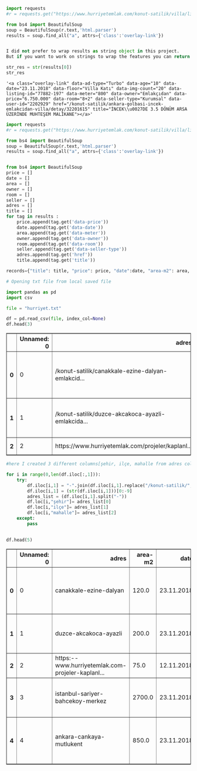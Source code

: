 

```python
import requests
#r = requests.get("https://www.hurriyetemlak.com/konut-satilik/villa/listeleme?pageSize=10")

from bs4 import BeautifulSoup
soup = BeautifulSoup(r.text,'html.parser')
results = soup.find_all("a", attrs={'class':'overlay-link'})



```


```python
I did not prefer to wrap results as string object in this project. 
But if you want to work on strings to wrap the features you can return results string by using str function.
```


```python
str_res = str(results[0])
str_res
```




    '<a class="overlay-link" data-ad-type="Turbo" data-age="10" data-date="23.11.2018" data-floor="Villa Katı" data-img-count="20" data-listing-id="77882-197" data-meter="800" data-owner="Emlakçıdan" data-price="6.750.000" data-room="8+2" data-seller-type="Kurumsal" data-user-id="2202929" href="/konut-satilik/ankara-golbasi-incek-emlakcidan-villa/detay/32201615" title="İNCEK\\u0027DE 3.5 DÖNÜM ARSA ÜZERİNDE MUHTEŞEM MALİKANE"></a>'




```python
import requests
#r = requests.get("https://www.hurriyetemlak.com/konut-satilik/villa/listeleme?pageSize=100")

from bs4 import BeautifulSoup
soup = BeautifulSoup(r.text,'html.parser')
results = soup.find_all("a", attrs={'class':'overlay-link'})


from bs4 import BeautifulSoup
price = []
date = []
area = []
owner = []
room = []
seller = []
adres = []
title = []
for tag in results :
    price.append(tag.get('data-price'))
    date.append(tag.get('data-date'))
    area.append(tag.get('data-meter'))
    owner.append(tag.get('data-owner'))
    room.append(tag.get('data-room'))
    seller.append(tag.get('data-seller-type'))
    adres.append(tag.get('href'))
    title.append(tag.get('title'))

records={"title": title, "price": price, "date":date, "area-m2": area, "owner":owner, "room": room, "seller": seller, "adres":adres, }


```


```python
# Opening txt file from local saved file

import pandas as pd
import csv

file = "hurriyet.txt"

df = pd.read_csv(file, index_col=None)
df.head(3)
```




<div>
<style scoped>
    .dataframe tbody tr th:only-of-type {
        vertical-align: middle;
    }

    .dataframe tbody tr th {
        vertical-align: top;
    }

    .dataframe thead th {
        text-align: right;
    }
</style>
<table border="1" class="dataframe">
  <thead>
    <tr style="text-align: right;">
      <th></th>
      <th>Unnamed: 0</th>
      <th>adres</th>
      <th>area-m2</th>
      <th>date</th>
      <th>owner</th>
      <th>price</th>
      <th>room</th>
      <th>seller</th>
      <th>title</th>
    </tr>
  </thead>
  <tbody>
    <tr>
      <th>0</th>
      <td>0</td>
      <td>/konut-satilik/canakkale-ezine-dalyan-emlakcid...</td>
      <td>120.0</td>
      <td>23.11.2018</td>
      <td>Emlakçıdan</td>
      <td>400.000</td>
      <td>4+1</td>
      <td>Kurumsal</td>
      <td>ÇANAKKALE EZİNE DALYAN MÜSTAKİL DUBLEX KUPON S...</td>
    </tr>
    <tr>
      <th>1</th>
      <td>1</td>
      <td>/konut-satilik/duzce-akcakoca-ayazli-emlakcida...</td>
      <td>200.0</td>
      <td>23.11.2018</td>
      <td>Emlakçıdan</td>
      <td>450.000</td>
      <td>4+2</td>
      <td>Kurumsal</td>
      <td>KARADENİZİN İNCİSİ AKÇAKOCADA MÜSTAKİL ÖZEL YA...</td>
    </tr>
    <tr>
      <th>2</th>
      <td>2</td>
      <td>https://www.hurriyetemlak.com/projeler/kaplanl...</td>
      <td>75.0</td>
      <td>12.11.2018</td>
      <td>İnşaat Firmasından</td>
      <td>280.000</td>
      <td>2+1</td>
      <td>Projeland</td>
      <td>Sena Life</td>
    </tr>
  </tbody>
</table>
</div>




```python
#here I created 3 different columns[şehir, ilçe, mahalle from adres column.]

for i in range(0,len(df.iloc[:,1])):
    try:
        df.iloc[i,1] = "-".join(df.iloc[i,1].replace("/konut-satilik/","").replace("-emlakcidan-villa/detay","").replace("-sahibinden-villa/detay","").split("/"))
        df.iloc[i,1] = (str(df.iloc[i,1]))[0:-9]
        adres_list = (df.iloc[i,1].split("-"))
        df.loc[i,"şehir"]= adres_list[0]
        df.loc[i,"ilçe"]= adres_list[1]
        df.loc[i,"mahalle"]= adres_list[2]
    except:
        pass
        

```


```python
df.head(5)
```




<div>
<style scoped>
    .dataframe tbody tr th:only-of-type {
        vertical-align: middle;
    }

    .dataframe tbody tr th {
        vertical-align: top;
    }

    .dataframe thead th {
        text-align: right;
    }
</style>
<table border="1" class="dataframe">
  <thead>
    <tr style="text-align: right;">
      <th></th>
      <th>Unnamed: 0</th>
      <th>adres</th>
      <th>area-m2</th>
      <th>date</th>
      <th>owner</th>
      <th>price</th>
      <th>room</th>
      <th>seller</th>
      <th>title</th>
      <th>şehir</th>
      <th>ilçe</th>
      <th>mahalle</th>
    </tr>
  </thead>
  <tbody>
    <tr>
      <th>0</th>
      <td>0</td>
      <td>canakkale-ezine-dalyan</td>
      <td>120.0</td>
      <td>23.11.2018</td>
      <td>Emlakçıdan</td>
      <td>400.000</td>
      <td>4+1</td>
      <td>Kurumsal</td>
      <td>ÇANAKKALE EZİNE DALYAN MÜSTAKİL DUBLEX KUPON S...</td>
      <td>canakkale</td>
      <td>ezine</td>
      <td>dalyan</td>
    </tr>
    <tr>
      <th>1</th>
      <td>1</td>
      <td>duzce-akcakoca-ayazli</td>
      <td>200.0</td>
      <td>23.11.2018</td>
      <td>Emlakçıdan</td>
      <td>450.000</td>
      <td>4+2</td>
      <td>Kurumsal</td>
      <td>KARADENİZİN İNCİSİ AKÇAKOCADA MÜSTAKİL ÖZEL YA...</td>
      <td>duzce</td>
      <td>akcakoca</td>
      <td>ayazli</td>
    </tr>
    <tr>
      <th>2</th>
      <td>2</td>
      <td>https:--www.hurriyetemlak.com-projeler-kaplanl...</td>
      <td>75.0</td>
      <td>12.11.2018</td>
      <td>İnşaat Firmasından</td>
      <td>280.000</td>
      <td>2+1</td>
      <td>Projeland</td>
      <td>Sena Life</td>
      <td>https:</td>
      <td></td>
      <td>www.hurriyetemlak.com</td>
    </tr>
    <tr>
      <th>3</th>
      <td>3</td>
      <td>istanbul-sariyer-bahcekoy-merkez</td>
      <td>2700.0</td>
      <td>23.11.2018</td>
      <td>Emlakçıdan</td>
      <td>10.650.000</td>
      <td>8+2</td>
      <td>Kurumsal</td>
      <td>Sarıyer Bahçeköy de Emsalsiz 8+2 2678 m2 Lüx S...</td>
      <td>istanbul</td>
      <td>sariyer</td>
      <td>bahcekoy</td>
    </tr>
    <tr>
      <th>4</th>
      <td>4</td>
      <td>ankara-cankaya-mutlukent</td>
      <td>850.0</td>
      <td>23.11.2018</td>
      <td>Emlakçıdan</td>
      <td>7.500.000</td>
      <td>6+3</td>
      <td>Kurumsal</td>
      <td>ANGORA EVLERİ ULTRA LÜKS ÇOK BÜYÜK BAHÇELİ SAT...</td>
      <td>ankara</td>
      <td>cankaya</td>
      <td>mutlukent</td>
    </tr>
  </tbody>
</table>
</div>


